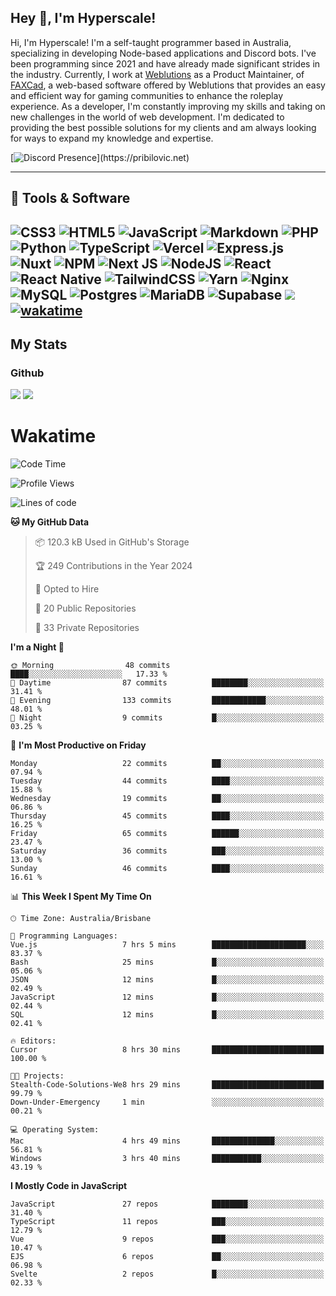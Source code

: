 ## Hey 👋, I'm Hyperscale!

Hi, I'm Hyperscale! I'm a self-taught programmer based in Australia, specializing in developing Node-based applications and Discord bots. I've been programming since 2021 and have already made significant strides in the industry. Currently, I work at [Weblutions](https://weblutions.com) as a Product Maintainer, of [FAXCad](https://weblutions.com/store/faxcad), a web-based software offered by Weblutions that provides an easy and efficient way for gaming communities to enhance the roleplay experience. As a developer, I'm constantly improving my skills and taking on new challenges in the world of web development. I'm dedicated to providing the best possible solutions for my clients and am always looking for ways to expand my knowledge and expertise.

[![Discord Presence](https://lanyard.cnrad.dev/api/906061699562475581?=idleMessage=:Just%Chillin%With%My%Kangaroo!)](https://pribilovic.net)

<p align="center">
<a href="https://github.com/Hyperscale1">
</a>
</p>

---
## 🔧 Tools & Software

![CSS3](https://img.shields.io/badge/css3-%231572B6.svg?style=for-the-badge&logo=css3&logoColor=white) ![HTML5](https://img.shields.io/badge/html5-%23E34F26.svg?style=for-the-badge&logo=html5&logoColor=white) ![JavaScript](https://img.shields.io/badge/javascript-%23323330.svg?style=for-the-badge&logo=javascript&logoColor=%23F7DF1E)  ![Markdown](https://img.shields.io/badge/markdown-%23000000.svg?style=for-the-badge&logo=markdown&logoColor=white) ![PHP](https://img.shields.io/badge/php-%23777BB4.svg?style=for-the-badge&logo=php&logoColor=white) ![Python](https://img.shields.io/badge/python-3670A0?style=for-the-badge&logo=python&logoColor=ffdd54) ![TypeScript](https://img.shields.io/badge/typescript-%23007ACC.svg?style=for-the-badge&logo=typescript&logoColor=white) ![Vercel](https://img.shields.io/badge/vercel-%23000000.svg?style=for-the-badge&logo=vercel&logoColor=white) ![Express.js](https://img.shields.io/badge/express.js-%23404d59.svg?style=for-the-badge&logo=express&logoColor=%2361DAFB) ![Nuxt](https://img.shields.io/badge/Nuxt-%23404d59.svg?style=for-the-badge&logo=nuxtdotjs&logoColor=%02dc82)  ![NPM](https://img.shields.io/badge/NPM-%23000000.svg?style=for-the-badge&logo=npm&logoColor=white) ![Next JS](https://img.shields.io/badge/Next-black?style=for-the-badge&logo=next.js&logoColor=white) ![NodeJS](https://img.shields.io/badge/node.js-6DA55F?style=for-the-badge&logo=node.js&logoColor=white) ![React](https://img.shields.io/badge/react-%2320232a.svg?style=for-the-badge&logo=react&logoColor=%2361DAFB) ![React Native](https://img.shields.io/badge/react_native-%2320232a.svg?style=for-the-badge&logo=react&logoColor=%2361DAFB) ![TailwindCSS](https://img.shields.io/badge/tailwindcss-%2338B2AC.svg?style=for-the-badge&logo=tailwind-css&logoColor=white) ![Yarn](https://img.shields.io/badge/yarn-%232C8EBB.svg?style=for-the-badge&logo=yarn&logoColor=white) ![Nginx](https://img.shields.io/badge/nginx-%23009639.svg?style=for-the-badge&logo=nginx&logoColor=white) ![MySQL](https://img.shields.io/badge/mysql-%2300f.svg?style=for-the-badge&logo=mysql&logoColor=white) ![Postgres](https://img.shields.io/badge/postgres-%23316192.svg?style=for-the-badge&logo=postgresql&logoColor=white) ![MariaDB](https://img.shields.io/badge/mariadb-%23316192.svg?style=for-the-badge&logo=mariadb&logoColor=white) ![Supabase](https://img.shields.io/badge/Supabase-3ECF8E?style=for-the-badge&logo=supabase&logoColor=white) ![](https://img.shields.io/badge/Ubuntu-E95420?style=for-the-badge&logo=ubuntu&logoColor=white) [![wakatime](https://wakatime.com/badge/user/6e098b16-30e8-493e-bf77-598fafbb912d.svg?style=for-the-badge)](https://wakatime.com/@6e098b16-30e8-493e-bf77-598fafbb912d) 
---
## My Stats

### Github
![](https://github-readme-stats.vercel.app/api?username=Hyperscale1&theme=blue-green)
![](https://github-readme-stats.vercel.app/api/top-langs/?username=Hyperscale1&theme=blue-green)

# Wakatime
<!--START_SECTION:waka-->
![Code Time](http://img.shields.io/badge/Code%20Time-881%20hrs%2011%20mins-blue)

![Profile Views](http://img.shields.io/badge/Profile%20Views-0-blue)

![Lines of code](https://img.shields.io/badge/From%20Hello%20World%20I%27ve%20Written-543.4%20thousand%20lines%20of%20code-blue)

**🐱 My GitHub Data** 

> 📦 120.3 kB Used in GitHub's Storage 
 > 
> 🏆 249 Contributions in the Year 2024
 > 
> 💼 Opted to Hire
 > 
> 📜 20 Public Repositories 
 > 
> 🔑 33 Private Repositories 
 > 
**I'm a Night 🦉** 

```text
🌞 Morning                48 commits          ████░░░░░░░░░░░░░░░░░░░░░   17.33 % 
🌆 Daytime                87 commits          ████████░░░░░░░░░░░░░░░░░   31.41 % 
🌃 Evening                133 commits         ████████████░░░░░░░░░░░░░   48.01 % 
🌙 Night                  9 commits           █░░░░░░░░░░░░░░░░░░░░░░░░   03.25 % 
```
📅 **I'm Most Productive on Friday** 

```text
Monday                   22 commits          ██░░░░░░░░░░░░░░░░░░░░░░░   07.94 % 
Tuesday                  44 commits          ████░░░░░░░░░░░░░░░░░░░░░   15.88 % 
Wednesday                19 commits          ██░░░░░░░░░░░░░░░░░░░░░░░   06.86 % 
Thursday                 45 commits          ████░░░░░░░░░░░░░░░░░░░░░   16.25 % 
Friday                   65 commits          ██████░░░░░░░░░░░░░░░░░░░   23.47 % 
Saturday                 36 commits          ███░░░░░░░░░░░░░░░░░░░░░░   13.00 % 
Sunday                   46 commits          ████░░░░░░░░░░░░░░░░░░░░░   16.61 % 
```


📊 **This Week I Spent My Time On** 

```text
🕑︎ Time Zone: Australia/Brisbane

💬 Programming Languages: 
Vue.js                   7 hrs 5 mins        █████████████████████░░░░   83.37 % 
Bash                     25 mins             █░░░░░░░░░░░░░░░░░░░░░░░░   05.06 % 
JSON                     12 mins             █░░░░░░░░░░░░░░░░░░░░░░░░   02.49 % 
JavaScript               12 mins             █░░░░░░░░░░░░░░░░░░░░░░░░   02.44 % 
SQL                      12 mins             █░░░░░░░░░░░░░░░░░░░░░░░░   02.41 % 

🔥 Editors: 
Cursor                   8 hrs 30 mins       █████████████████████████   100.00 % 

🐱‍💻 Projects: 
Stealth-Code-Solutions-We8 hrs 29 mins       █████████████████████████   99.79 % 
Down-Under-Emergency     1 min               ░░░░░░░░░░░░░░░░░░░░░░░░░   00.21 % 

💻 Operating System: 
Mac                      4 hrs 49 mins       ██████████████░░░░░░░░░░░   56.81 % 
Windows                  3 hrs 40 mins       ███████████░░░░░░░░░░░░░░   43.19 % 
```

**I Mostly Code in JavaScript** 

```text
JavaScript               27 repos            ████████░░░░░░░░░░░░░░░░░   31.40 % 
TypeScript               11 repos            ███░░░░░░░░░░░░░░░░░░░░░░   12.79 % 
Vue                      9 repos             ███░░░░░░░░░░░░░░░░░░░░░░   10.47 % 
EJS                      6 repos             ██░░░░░░░░░░░░░░░░░░░░░░░   06.98 % 
Svelte                   2 repos             █░░░░░░░░░░░░░░░░░░░░░░░░   02.33 % 
```




<!--END_SECTION:waka-->
